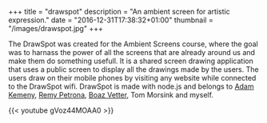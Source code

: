 +++
title = "drawspot"
description = "An ambient screen for artistic expression."
date = "2016-12-31T17:38:32+01:00"
thumbnail = "/images/drawspot.jpg"
+++

The DrawSpot was created for the Ambient Screens course, where the goal was to harnass the power of all the screens that are already around us and make them do something usefull.
It is a shared screen drawing application that uses a public screen to display all the drawings made by the users.
The users draw on their mobile phones by visiting any website while connected to the DrawSpot wifi.
DrawSpot is made with node.js and belongs to [Adam Kemeny](http://adamk.net/), [Remy Petrona](https://portfolio.cr.utwente.nl/student/remypetrona/), [Boaz Vetter](http://boazvetter.nl/), Tom Morsink and myself.

{{< youtube gVoz44MOAA0 >}}